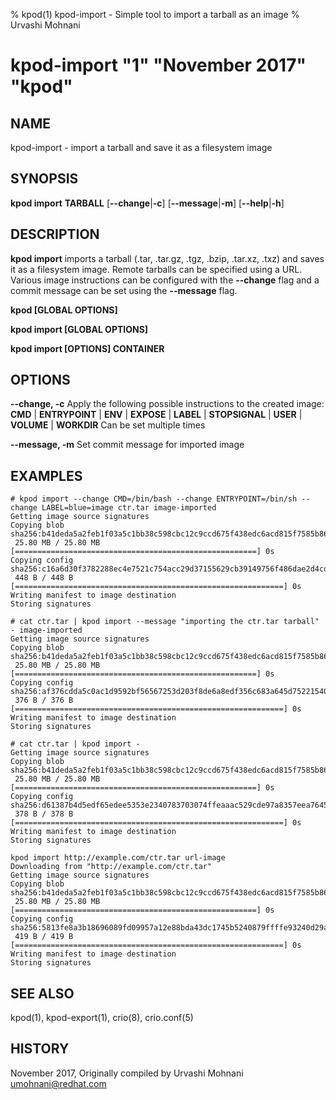 % kpod(1) kpod-import - Simple tool to import a tarball as an image
% Urvashi Mohnani
# kpod-import "1" "November 2017" "kpod"

## NAME
kpod-import - import a tarball and save it as a filesystem image

## SYNOPSIS
**kpod import**
**TARBALL**
[**--change**|**-c**]
[**--message**|**-m**]
[**--help**|**-h**]

## DESCRIPTION
**kpod import** imports a tarball (.tar, .tar.gz, .tgz, .bzip, .tar.xz, .txz)
and saves it as a filesystem image. Remote tarballs can be specified using a URL.
Various image instructions can be configured with the **--change** flag and
a commit message can be set using the **--message** flag.

**kpod [GLOBAL OPTIONS]**

**kpod import [GLOBAL OPTIONS]**

**kpod import [OPTIONS] CONTAINER**

## OPTIONS

**--change, -c**
Apply the following possible instructions to the created image:
**CMD** | **ENTRYPOINT** | **ENV** | **EXPOSE** | **LABEL** | **STOPSIGNAL** | **USER** | **VOLUME** | **WORKDIR**
Can be set multiple times

**--message, -m**
Set commit message for imported image

## EXAMPLES

```
# kpod import --change CMD=/bin/bash --change ENTRYPOINT=/bin/sh --change LABEL=blue=image ctr.tar image-imported
Getting image source signatures
Copying blob sha256:b41deda5a2feb1f03a5c1bb38c598cbc12c9ccd675f438edc6acd815f7585b86
 25.80 MB / 25.80 MB [======================================================] 0s
Copying config sha256:c16a6d30f3782288ec4e7521c754acc29d37155629cb39149756f486dae2d4cd
 448 B / 448 B [============================================================] 0s
Writing manifest to image destination
Storing signatures
```

```
# cat ctr.tar | kpod import --message "importing the ctr.tar tarball" - image-imported
Getting image source signatures
Copying blob sha256:b41deda5a2feb1f03a5c1bb38c598cbc12c9ccd675f438edc6acd815f7585b86
 25.80 MB / 25.80 MB [======================================================] 0s
Copying config sha256:af376cdda5c0ac1d9592bf56567253d203f8de6a8edf356c683a645d75221540
 376 B / 376 B [============================================================] 0s
Writing manifest to image destination
Storing signatures
```

```
# cat ctr.tar | kpod import -
Getting image source signatures
Copying blob sha256:b41deda5a2feb1f03a5c1bb38c598cbc12c9ccd675f438edc6acd815f7585b86
 25.80 MB / 25.80 MB [======================================================] 0s
Copying config sha256:d61387b4d5edf65edee5353e2340783703074ffeaaac529cde97a8357eea7645
 378 B / 378 B [============================================================] 0s
Writing manifest to image destination
Storing signatures
```

```
kpod import http://example.com/ctr.tar url-image
Downloading from "http://example.com/ctr.tar"
Getting image source signatures
Copying blob sha256:b41deda5a2feb1f03a5c1bb38c598cbc12c9ccd675f438edc6acd815f7585b86
 25.80 MB / 25.80 MB [======================================================] 0s
Copying config sha256:5813fe8a3b18696089fd09957a12e88bda43dc1745b5240879ffffe93240d29a
 419 B / 419 B [============================================================] 0s
Writing manifest to image destination
Storing signatures
```

## SEE ALSO
kpod(1), kpod-export(1), crio(8), crio.conf(5)

## HISTORY
November 2017, Originally compiled by Urvashi Mohnani <umohnani@redhat.com>
